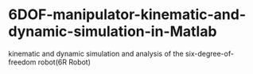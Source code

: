 # 6DOF-manipulator-kinematic-and-dynamic-simulation-in-Matlab
kinematic and dynamic simulation and analysis of the six-degree-of-freedom robot(6R Robot)
